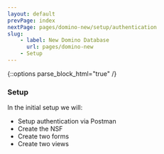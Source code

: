 ```yaml
---
layout: default
prevPage: index
nextPage: pages/domino-new/setup/authentication
slug:
    - label: New Domino Database
      url: pages/domino-new
    - Setup
---
```


{::options parse_block_html="true" /}

### Setup

In the initial setup we will:
- Setup authentication via Postman
- Create the NSF
- Create two forms
- Create two views